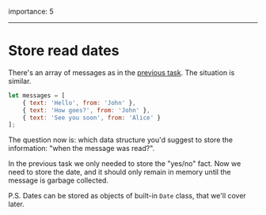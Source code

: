 importance: 5

---

# Store read dates

There's an array of messages as in the [previous task](info:task/recipients-read). The situation is similar.

```js
let messages = [
    { text: 'Hello', from: 'John' },
    { text: 'How goes?', from: 'John' },
    { text: 'See you soon', from: 'Alice' }
];
```

The question now is: which data structure you'd suggest to store the information: "when the message was read?".

In the previous task we only needed to store the "yes/no" fact. Now we need to store the date, and it should only remain in memory until the message is garbage collected.

P.S. Dates can be stored as objects of built-in `Date` class, that we'll cover later.
